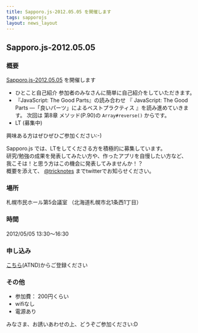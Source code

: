 ```yaml
---
title: Sapporo.js-2012.05.05 を開催します
tags: sapporojs
layout: news_layout
---
```

## Sapporo.js-2012.05.05

### 概要

[Sapporo.js-2012.05.05](http://atnd.org/events/27762) を開催します

+ ひとこと自己紹介
参加者のみなさんに簡単に自己紹介をしていただきます。
+ 『JavaScript: The Good Parts』の読み合わせ
『 JavaScript: The Good Parts ―「良いパーツ」によるベストプラクティス 』を読み進めていきます。
次回は 第8章 メソッド(P.90)の `Array#reverse()` からです。
+ LT
(募集中)

興味ある方はぜひぜひご参加ください:-)


Sapporo.js では、LTをしてくださる方を積極的に募集しています。  
研究/勉強の成果を発表してみたい方や、作ったアプリを自慢したい方など、  
我こそは！と思う方はこの機会に発表してみませんか！？  
概要を添えて、 [@tricknotes](http://twitter.com/tricknotes) までtwitterでお知らせください。

### 場所

札幌市民ホール第5会議室 （北海道札幌市北1条西1丁目）


### 時間

2012/05/05 13:30〜16:30

### 申し込み

[こちら](http://atnd.org/events/27762)(ATND)からご登録ください

### その他

* 参加費： 200円くらい
* wifiなし
* 電源あり

みなさま、お誘いあわせの上、どうぞご参加ください:D
